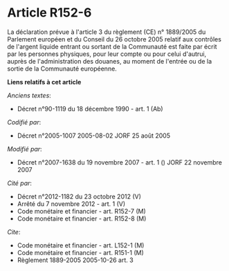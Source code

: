 # Article R152-6

La déclaration prévue à l'article 3 du règlement (CE) n° 1889/2005 du Parlement européen et du Conseil du 26 octobre 2005
relatif aux contrôles de l'argent liquide entrant ou sortant de la Communauté est faite par écrit par les personnes
physiques, pour leur compte ou pour celui d'autrui, auprès de l'administration des douanes, au moment de l'entrée ou de la
sortie de la Communauté européenne.

**Liens relatifs à cet article**

_Anciens textes_:

  - Décret n°90-1119 du 18 décembre 1990 - art. 1 (Ab)

_Codifié par_:

  - Décret n°2005-1007 2005-08-02 JORF 25 août 2005

_Modifié par_:

  - Décret n°2007-1638 du 19 novembre 2007 - art. 1 () JORF 22 novembre 2007

_Cité par_:

  - Décret n°2012-1182 du 23 octobre 2012 (V)
  - Arrêté du 7 novembre 2012 - art. 1 (V)
  - Code monétaire et financier - art. R152-7 (M)
  - Code monétaire et financier - art. R152-8 (M)

_Cite_:

  - Code monétaire et financier - art. L152-1 (M)
  - Code monétaire et financier - art. R151-1 (M)
  - Règlement 1889-2005 2005-10-26 art. 3
